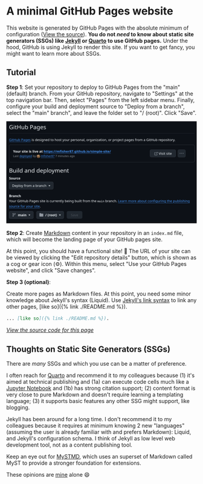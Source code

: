 # A minimal GitHub Pages website

This website is generated by GitHub Pages with the absolute minimum of configuration
([View the source](https://github.com/mfisher87/simple-site)).
**You do not _need_ to know about static site generators (SSGs) like [Jekyll](https://jekyllrb.com/) or [Quarto](https://quarto.org) to use GitHub pages.**
Under the hood, GitHub is using Jekyll to render this site.
If you want to get fancy, you might want to learn more about SSGs.

## Tutorial

**Step 1**:
Set your repository to deploy to GitHub Pages from the "main" (default) branch.
From your GitHub repository, navigate to "Settings" at the top navigation bar.
Then, select "Pages" from the left sidebar menu.
Finally, configure your build and deployment source to "Deploy from a branch", select
the "main" branch", and leave the folder set to "/ (root)".
Click "Save".

![Deploy from the "main" branch's root (`/`) directory](/github-pages-deploy-from-main.png)


**Step 2**:
Create [Markdown](https://www.markdownguide.org/) content in your repository in an
`index.md` file, which will become the landing page of your GitHub pages site.

At this point, you should have a functional site! :tada:
The URL of your site can be viewed by clicking the "Edit repository details" button,
which is shown as a cog or gear icon (:gear:).
Within this menu, select "Use your GitHub Pages website", and click "Save changes".


**Step 3 (optional)**:

Create more pages as Markdown files.
At this point, you need some minor knowledge about Jekyll's syntax (Liquid).
Use [Jekyll's link syntax](https://jekyllrb.com/docs/liquid/tags/#link) to link any other pages, [like so]({% link ./README.md %}).

```markdown
... [like so]({% link ./README.md %}).
```

[_View the source code for this page_](https://github.com/mfisher87/simple-site/blob/main/index.md?plain=1)


## Thoughts on Static Site Generators (SSGs)

There are _many_ SSGs and which you use can be a matter of preference.

I often reach for [Quarto](https://quarto.org) and recommend it to my colleagues because
(1) it's aimed at technical publishing and (1a) can execute code cells much like a
[Jupyter Notebook](https://jupyter.org/) and (1b) has strong citation support; (2)
content format is very close to pure Markdown and doesn't require learning a templating
language; (3) it supports basic features any other SSG might support, like blogging.

Jekyll has been around for a long time. I don't recommend it to my colleagues because it
requires at minimum knowing 2 new "languages" (assuming the user is already familiar
with and prefers Markdown): Liquid, and Jekyll's configuration schema. I think of Jekyll
as low level web development tool, not as a content publishing tool.

Keep an eye out for [MySTMD](https://mystmd.org/), which uses an superset of Markdown
called MyST to provide a stronger foundation for extensions.

These opinions are [mine](https://mfisher87.github.io) alone :smile:
